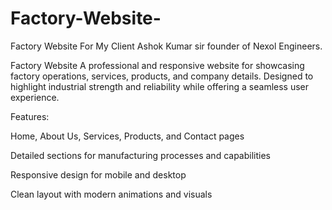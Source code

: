 # Factory-Website-
Factory Website For My Client Ashok Kumar sir founder of  Nexol Engineers.

Factory Website
A professional and responsive website for showcasing factory operations, services, products, and company details. Designed to highlight industrial strength and reliability while offering a seamless user experience.

Features:

Home, About Us, Services, Products, and Contact pages

Detailed sections for manufacturing processes and capabilities

Responsive design for mobile and desktop

Clean layout with modern animations and visuals
